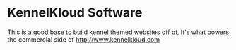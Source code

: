 KennelKloud Software
====

This is a good base to build kennel themed websites off of, It's what powers the commercial side of http://www.kennelkloud.com
